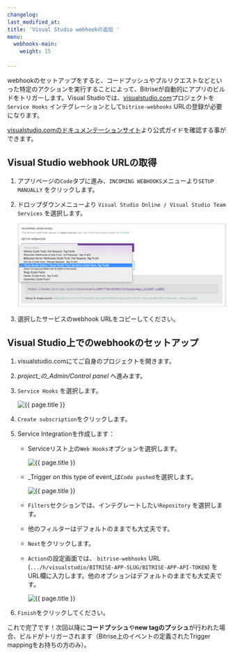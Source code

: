 ```yaml
---
changelog: 
last_modified_at: 
title: 'Visual Studio webhookの追加 '
menu:
  webhooks-main:
    weight: 15

---
```

webhookのセットアップをすると、コードプッシュやプルリクエストなどといった特定のアクションを実行することによって、Bitriseが自動的にアプリのビルドをトリガーします。Visual Studioでは、[visualstudio.com](https://visualstudio.com)プロジェクトを`Service Hooks` インテグレーションとして`bitrise-webhooks` URLの登録が必要になります。

[visualstudio.comのドキュメンテーションサイト](https://www.visualstudio.com/en-us/get-started/integrate/service-hooks/webhooks-and-vso-vs)より公式ガイドを確認する事ができます。

## Visual Studio webhook URLの取得

1. アプリページの`Code`タブに進み、`INCOMING WEBHOOKS`メニューより`SETUP MANUALLY` をクリックします。
2. ドロップダウンメニューより `Visual Studio Online / Visual Studio Team Services` を選択します。

   ![{{ page.title }}](/img/bitrise-visual-webhook.png)
3. 選択したサービスのwebhook URLをコピーしてください。

## Visual Studio上でのwebhookのセットアップ

1. visualstudio.comにてご自身のプロジェクトを開きます。
2. _project_の_Admin/Control panel_ へ進みます。
3. `Service Hooks` を選択します。

   ![{{ page.title }}](/img/webhooks/visual-studio-service-hooks.png)
4. `Create subscription`をクリックします。
5. Service Integrationを作成します：
   * Serviceリスト上の`Web Hooks`オプションを選択します。

     ![{{ page.title }}](/img/webhooks/visual-studio-new-service.png)
   * _Trigger on this type of event_は`Code pushed`を選択します。

     ![{{ page.title }}](/img/webhooks/visual-studio-code-pushed.png)
   * `Filters`セクションでは、インテグレートしたい`Repository` を選択します。
   * 他のフィルターはデフォルトのままでも大丈夫です。
   * `Next`をクリックします。
   * `Action`の設定画面では、 `bitrise-webhooks` URL (`.../h/visualstudio/BITRISE-APP-SLUG/BITRISE-APP-API-TOKEN`) をURL欄に入力します。他のオプションはデフォルトのままでも大丈夫です。

     ![{{ page.title }}](/img/webhooks/visual-studio-webhook-url.png)
6. `Finish`をクリックしてください。

これで完了です！次回以降に**コードプッシュ**や**new tagのプッシュ**が行われた場合、ビルドがトリガーされます（Bitrise上のイベントの定義されたTrigger mappingをお持ちの方のみ）。